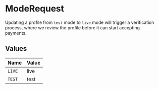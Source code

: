 # ModeRequest

Updating a profile from `test` mode to `live` mode will trigger a verification process, where we review
the profile before it can start accepting payments.


## Values

| Name   | Value  |
| ------ | ------ |
| `LIVE` | live   |
| `TEST` | test   |